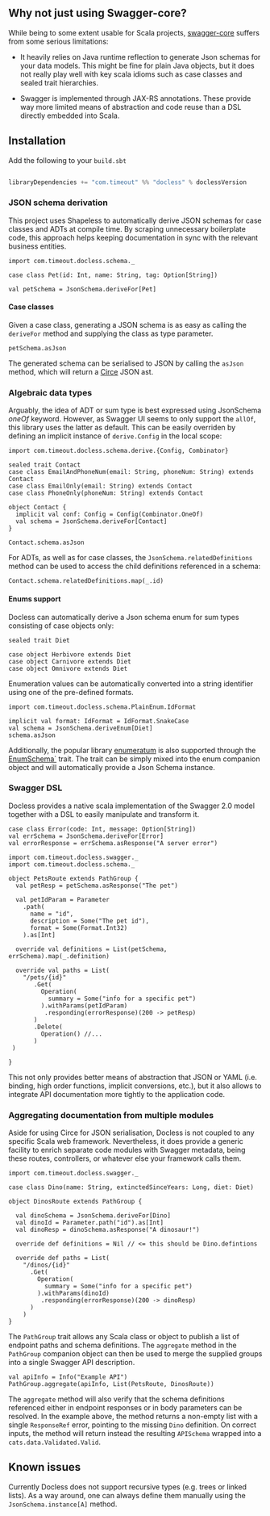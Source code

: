 ## Why not just using Swagger-core?

While being to some extent usable for Scala projects, [swagger-core](https://github.com/swagger-api/swagger-core) suffers from some serious limitations:

- It heavily relies on Java runtime reflection to generate Json schemas for your data models. This might be fine for plain Java objects, but it does not really play well with key scala idioms such as case classes and sealed trait hierarchies.

- Swagger is implemented through JAX-RS annotations. These provide way more limited means of abstraction and code reuse than a DSL directly embedded into Scala. 

## Installation 

Add the following to your `build.sbt`

```scala

libraryDependencies += "com.timeout" %% "docless" % doclessVersion
```
### JSON schema derivation

This project uses Shapeless to automatically derive JSON schemas for case classes and ADTs at compile time. By scraping unnecessary boilerplate code, this approach helps keeping documentation in sync with the relevant business entities.

```tut:silent
import com.timeout.docless.schema._

case class Pet(id: Int, name: String, tag: Option[String])

val petSchema = JsonSchema.deriveFor[Pet]
```

#### Case classes

Given a case class, generating a JSON schema is as easy as calling the `deriveFor` method and supplying the class as type parameter.

```tut
petSchema.asJson
```

The generated schema can be serialised to JSON by calling the `asJson` method, which will return a [Circe](https://github.com/travisbrown/circe) JSON ast. 

### Algebraic data types 

Arguably, the idea of ADT or sum type is best expressed using JsonSchema _oneOf_ keyword. However, as Swagger UI seems to only support the `allOf`,
this library uses the latter as default. This can be easily overriden by defining an implicit instance of `derive.Config` in the local scope:


```tut:silent
import com.timeout.docless.schema.derive.{Config, Combinator}

sealed trait Contact
case class EmailAndPhoneNum(email: String, phoneNum: String) extends Contact
case class EmailOnly(email: String) extends Contact
case class PhoneOnly(phoneNum: String) extends Contact

object Contact {
  implicit val conf: Config = Config(Combinator.OneOf)
  val schema = JsonSchema.deriveFor[Contact]
}
```


```tut
Contact.schema.asJson
```

For ADTs, as well as for case classes, the `JsonSchema.relatedDefinitions`
method can be used to access the child definitions referenced in a schema:
```tut
Contact.schema.relatedDefinitions.map(_.id)
```

#### Enums support

Docless can automatically derive a Json schema enum for sum types consisting of case objects only:

```tut:silent
sealed trait Diet

case object Herbivore extends Diet
case object Carnivore extends Diet
case object Omnivore extends Diet
```
Enumeration values can be automatically converted into a string identifier
using one of the pre-defined formats.

```tut
import com.timeout.docless.schema.PlainEnum.IdFormat

implicit val format: IdFormat = IdFormat.SnakeCase
val schema = JsonSchema.deriveEnum[Diet]
schema.asJson
```

Additionally, the popular library [enumeratum](https://github.com/lloydmeta/enumeratum) is also supported through the [EnumSchema`](https://github.com/timeoutdigital/docless/blob/master/src/main/scala/com/timeout/docless/schema/EnumSchema.scala) trait.
The trait can be simply mixed into the enum companion object and will automatically provide a Json Schema instance.

### Swagger DSL

Docless provides a native scala implementation of the Swagger 2.0 model together with a DSL to easily manipulate and transform it.

```tut:invisible
case class Error(code: Int, message: Option[String])
val errSchema = JsonSchema.deriveFor[Error]
val errorResponse = errSchema.asResponse("A server error")
```

```tut:silent
import com.timeout.docless.swagger._
import com.timeout.docless.schema._

object PetsRoute extends PathGroup {
  val petResp = petSchema.asResponse("The pet")

  val petIdParam = Parameter
    .path(
      name = "id",
      description = Some("The pet id"),
      format = Some(Format.Int32)
    ).as[Int]

  override val definitions = List(petSchema, errSchema).map(_.definition)

  override val paths = List(
    "/pets/{id}"
       .Get(
         Operation(
           summary = Some("info for a specific pet")
         ).withParams(petIdParam)
          .responding(errorResponse)(200 -> petResp)
       )
       .Delete(
         Operation() //...
       )
 )
 
}
```
This not only provides better means of abstraction that JSON or YAML (i.e. binding, high order functions, implicit conversions, etc.), but it also allows to integrate API documentation more tightly to the application code.

### Aggregating documentation from multiple modules

Aside for using Circe for JSON serialisation, Docless is not coupled to any specific Scala web framework. Nevertheless, it does provide a generic facility to enrich separate code modules with Swagger metadata, being these routes, controllers, or whatever else your framework calls them.

```tut:silent
import com.timeout.docless.swagger._

case class Dino(name: String, extinctedSinceYears: Long, diet: Diet)

object DinosRoute extends PathGroup {

  val dinoSchema = JsonSchema.deriveFor[Dino]
  val dinoId = Parameter.path("id").as[Int]
  val dinoResp = dinoSchema.asResponse("A dinosaur!")

  override def definitions = Nil // <= this should be Dino.defintions

  override def paths = List(
    "/dinos/{id}"
      .Get(
        Operation(
          summary = Some("info for a specific pet")
        ).withParams(dinoId)
         .responding(errorResponse)(200 -> dinoResp)
      )
    )
}
```
The `PathGroup` trait allows any Scala class or object to publish a list of endpoint paths and schema definitions. The `aggregate` method in the `PathGroup` companion object can then be used to merge the supplied groups into a single Swagger API description.

```tut
val apiInfo = Info("Example API")
PathGroup.aggregate(apiInfo, List(PetsRoute, DinosRoute))
```

The `aggregate` method will also verify that the schema definitions referenced either in endpoint responses or in body parameters can be resolved. In the example above, the method returns a non-empty list with a single `ResponseRef` error, pointing to the missing `Dino` definition. On correct inputs, the method will return instead the resulting `APISchema` wrapped into a `cats.data.Validated.Valid`.

## Known issues

Currently Docless does not support recursive types (e.g. trees or linked lists). As a way around, one can always define them manually using the `JsonSchema.instance[A]` method.
